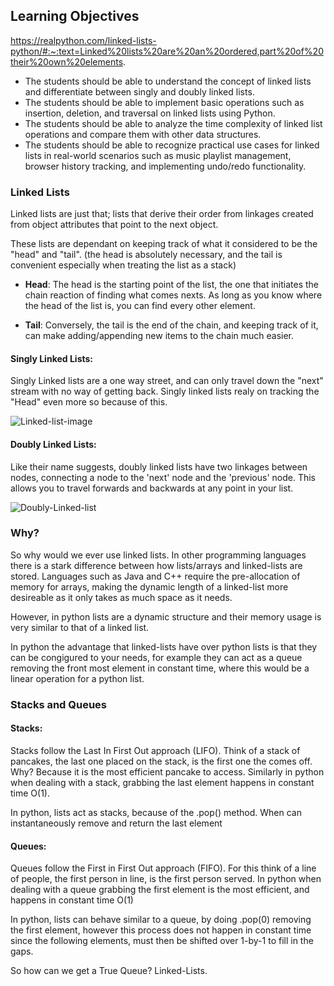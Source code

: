 ## Learning Objectives

https://realpython.com/linked-lists-python/#:~:text=Linked%20lists%20are%20an%20ordered,part%20of%20their%20own%20elements.

- The students should be able to understand the concept of linked lists and differentiate between singly and doubly linked lists.
- The students should be able to implement basic operations such as insertion, deletion, and traversal on linked lists using Python.
- The students should be able to analyze the time complexity of linked list operations and compare them with other data structures.
- The students should be able to recognize practical use cases for linked lists in real-world scenarios such as music playlist management, browser history tracking, and implementing undo/redo functionality.

### Linked Lists

Linked lists are just that; lists that derive their order from linkages created from object attributes that point to the next object.

These lists are dependant on keeping track of what it considered to be the "head" and "tail". (the head is absolutely necessary, and the tail is convenient especially when treating the list as a stack)

- **Head**: The head is the starting point of the list, the one that initiates the chain reaction of finding what comes nexts. As long as you know where the head of the list is, you can find every other element.

- **Tail**: Conversely, the tail is the end of the chain, and keeping track of it, can make adding/appending new items to the chain much easier.

#### Singly Linked Lists:
Singly Linked lists are a one way street, and can only travel down the "next" stream with no way of getting back. Singly linked lists realy on tracking the "Head" even more so because of this.

![Linked-list-image](https://media.geeksforgeeks.org/wp-content/uploads/singly-linkedlist.png)

#### Doubly Linked Lists:
Like their name suggests, doubly linked lists have two linkages between nodes, connecting a node to the 'next' node and the 'previous' node. This allows you to travel forwards and backwards at any point in your list.

![Doubly-Linked-list](https://media.geeksforgeeks.org/wp-content/cdn-uploads/gq/2014/03/DLL1.png)

### Why?
So why would we ever use linked lists. In other programming languages there is a stark difference between how lists/arrays and linked-lists are stored. Languages such as Java and C++ require the pre-allocation of memory for arrays, making the dynamic length of a linked-list more desireable as it only takes as much space as it needs. 

However, in python lists are a dynamic structure and their memory usage is very similar to that of a linked list.

In python the advantage that linked-lists have over python lists is that they can be congigured to your needs, for example they can act as a queue removing the front most element in constant time, where this would be a linear operation for a python list.

### Stacks and Queues

#### Stacks: 
Stacks follow the Last In First Out approach (LIFO). Think of a stack of pancakes, the last one placed on the stack, is the first one the comes off. Why? Because it is the most efficient pancake to access. Similarly in python when dealing with a stack, grabbing the last element happens in constant time O(1).

In python, lists act as stacks, because of the .pop() method. When can instantaneously remove and return the last element

#### Queues:
Queues follow the First in First Out approach (FIFO). For this think of a line of people, the first person in line, is the first person served. In python when dealing with a queue grabbing the first element is the most efficient, and happens in constant time O(1)

In python, lists can behave similar to a queue, by doing .pop(0) removing the first element, however this process does not happen in constant time since the following elements, must then be shifted over 1-by-1 to fill in the gaps.

So how can we get a True Queue? Linked-Lists.